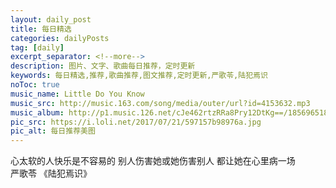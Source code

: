 ```yaml
---
layout: daily_post
title: 每日精选
categories: dailyPosts
tag: [daily]
excerpt_separator: <!--more-->
description: 图片、文字、歌曲每日推荐，定时更新
keywords: 每日精选,推荐,歌曲推荐,图文推荐,定时更新,严歌苓,陆犯焉识
noToc: true
music_name: Little Do You Know
music_src: http://music.163.com/song/media/outer/url?id=4153632.mp3
music_album: http://p1.music.126.net/cJe462rtzRRa8Pry12DtKg==/18569651883146527.jpg
pic_src: https://i.loli.net/2017/07/21/597157b98976a.jpg
pic_alt: 每日推荐美图
---
```


心太软的人快乐是不容易的
别人伤害她或她伤害别人
都让她在心里病一场
<br/>
严歌苓 《陆犯焉识》